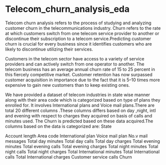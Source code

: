 # Telecom_churn_analysis_eda
Telecom churn analysis refers to the process of studying and analyzing customer churn in the telecommunications industry. Churn refers to the rate at which customers switch from one telecom service provider to another or discontinue their subscription to a telecom service.Predicting customer churn is crucial for every business since it identifies customers who are likely to discontinue utilizing their services.

Customers in the telecom sector have access to a variety of service providers and can actively switch from one operator to another. The telecom business has an average annual churn rate of 15 to 25 percent in this fiercely competitive market. Customer retention has now surpassed customer acquisition in importance due to the fact that it is 5–10 times more expensive to gain new customers than to keep existing ones.

We have provided a dataset of telecom industries in state wise manner along with their area code which is categorized based on type of plans they enrolled for. It involves International plans and Voice mail plans.There are total 20 different columns .These columns differs based on day ,night, intl and evening with respect to charges they acquired on basis of calls and minutes used. The Churn is predicted based on these data acquired.The columns based on the data is categorized are: State

Account length
Area code
International plan
Voice mail plan
No.v mail messages
Total day minutes
Total day calls
Total day charges
Total evening minutes
Total evening calls
Total evening charges
Total night minutes
Total night calls
Total night charges
Total International minutes
Total International calls
Total International charges
Customer service calls
Churn
